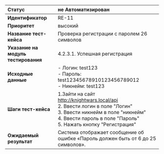 |**Статус**|не Автоматизирован|
|:-----|:---------|
| **Идентификатор** | RE-11 |
| **Приоритет** | высокий |
| **Название тест-кейса** | Проверка регистрации с паролем 26 символов |
| **Указание на модуль тестирования** |4.2.3.1. Успешная регистрация |
| **Исходные данные** | - Логин: test123 <br>- Пароль: test12345678910123456789012 <br>- Никнейм: test123|
| **Шаги тест-кейса** | 1.Зайти на сайт http://knightwars.local/api <br>2. Ввести логин в поле "Логин"<br>3. Ввести никнейм в поле "никнейм" <br>4. Ввести пароль в поле "Пароль" <br>5. Нажать кнопку "Регистрация" |
| **Ожидаемый результат** | Система отображает сообщение об ошибке «Пароль должен быть от 6 до 25 символов».|